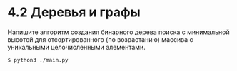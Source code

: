 # 4.2 Деревья и графы

Напишите алгоритм создания бинарного дерева поиска с минимальной высотой для отсортированного (по возрастанию) массива с уникальными целочисленными элементами.

```bash
$ python3 ./main.py
```
